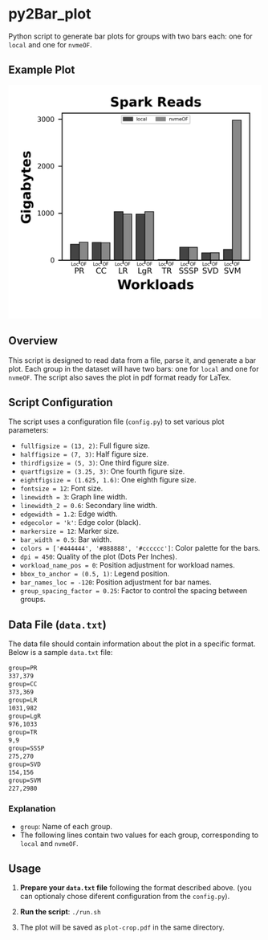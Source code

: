 # py2Bar_plot
Python script to generate bar plots for groups with two bars each: one for `local` and one for `nvmeOF`.

## Example Plot

![Example Plot](https://raw.githubusercontent.com/Thodorhs/py2Bar_plot/main/plot.png)

## Overview

This script is designed to read data from a file, parse it, and generate a bar plot. Each group in the dataset will have two bars: one for `local` and one for `nvmeOF`. The script also saves the plot in pdf format ready for LaTex. 

## Script Configuration

The script uses a configuration file (`config.py`) to set various plot parameters:

- `fullfigsize = (13, 2)`: Full figure size.
- `halffigsize = (7, 3)`: Half figure size.
- `thirdfigsize = (5, 3)`: One third figure size.
- `quartfigsize = (3.25, 3)`: One fourth figure size.
- `eightfigsize = (1.625, 1.6)`: One eighth figure size.
- `fontsize = 12`: Font size.
- `linewidth = 3`: Graph line width.
- `linewidth_2 = 0.6`: Secondary line width.
- `edgewidth = 1.2`: Edge width.
- `edgecolor = 'k'`: Edge color (black).
- `markersize = 12`: Marker size.
- `bar_width = 0.5`: Bar width.
- `colors = ['#444444', '#888888', '#cccccc']`: Color palette for the bars.
- `dpi = 450`: Quality of the plot (Dots Per Inches).
- `workload_name_pos = 0`: Position adjustment for workload names.
- `bbox_to_anchor = (0.5, 1)`: Legend position.
- `bar_names_loc = -120`: Position adjustment for bar names.
- `group_spacing_factor = 0.25`: Factor to control the spacing between groups.

## Data File (`data.txt`)

The data file should contain information about the plot in a specific format. Below is a sample `data.txt` file:

```
group=PR
337,379
group=CC
373,369
group=LR
1031,982
group=LgR
976,1033
group=TR
9,9
group=SSSP
275,270
group=SVD
154,156
group=SVM
227,2980
```

### Explanation

- `group`: Name of each group.
- The following lines contain two values for each group, corresponding to `local` and `nvmeOF`.

## Usage

1. **Prepare your `data.txt` file** following the format described above. (you can optionaly chose diferent configuration from the `config.py`).

2. **Run the script**: ```./run.sh ```

3. The plot will be saved as `plot-crop.pdf` in the same directory.

